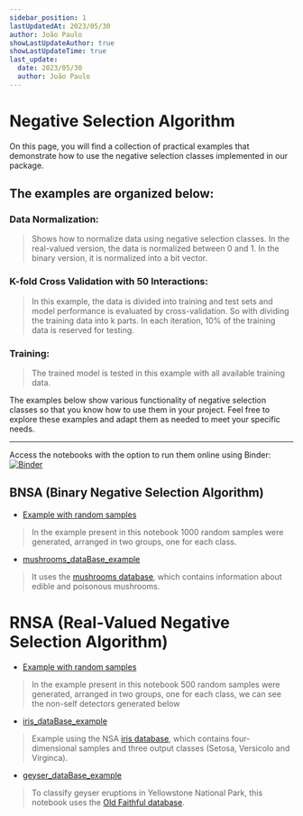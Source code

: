 ```yaml
---
sidebar_position: 1
lastUpdatedAt: 2023/05/30
author: João Paulo
showLastUpdateAuthor: true
showLastUpdateTime: true
last_update:
  date: 2023/05/30
  author: João Paulo
---
```


# Negative Selection Algorithm

On this page, you will find a collection of practical examples that demonstrate how to use the negative selection classes implemented in our package.

## The examples are organized below:

### Data Normalization:
> Shows how to normalize data using negative selection classes. In the real-valued version, the data is normalized between 0 and 1. In the binary version, it is normalized into a bit vector.

### K-fold Cross Validation with 50 Interactions:
> In this example, the data is divided into training and test sets and model performance is evaluated by cross-validation. So with dividing the training data into k parts. In each iteration, 10% of the training data is reserved for testing.

### Training:
> The trained model is tested in this example with all available training data.

The examples below show various functionality of negative selection classes so that you know how to use them in your project. Feel free to explore these examples and adapt them as needed to meet your specific needs.

---

Access the notebooks with the option to run them online using Binder: [![Binder](https://mybinder.org/badge_logo.svg)](https://mybinder.org/v2/gh/AIS-Package/aisp/HEAD?labpath=%2Fexamples)


## BNSA (Binary Negative Selection Algorithm)

+ [Example with random samples](https://github.com/AIS-Package/aisp/blob/main/examples/BNSA/example_with_randomly_generated_dataset-en.ipynb) 
> In the example present in this notebook 1000 random samples were generated, arranged in two groups, one for each class.

+ [mushrooms_dataBase_example](https://github.com/AIS-Package/aisp/blob/main/examples/BNSA/mushrooms_dataBase_example_en.ipynb)
>  It uses the [mushrooms database](https://archive.ics.uci.edu/dataset/73/mushroom), which contains information about edible and poisonous mushrooms.

# RNSA (Real-Valued Negative Selection Algorithm)

+ [Example with random samples](https://github.com/AIS-Package/aisp/blob/main/examples/RNSA/example_with_randomly_generated_dataset-en.ipynb) 
> In the example present in this notebook 500 random samples were generated, arranged in two groups, one for each class, we can see the non-self detectors generated below
+ [iris_dataBase_example](https://github.com/AIS-Package/aisp/blob/main/examples/RNSA/iris_dataBase_example_en.ipynb)
> Example using the NSA [iris database](https://archive.ics.uci.edu/ml/datasets/iris), which contains four-dimensional samples and three output classes (Setosa, Versicolo and Virginca).
+ [geyser_dataBase_example](https://github.com/AIS-Package/aisp/blob/main/examples/RNSA/geyser_dataBase_example_en.ipynb)
> To classify geyser eruptions in Yellowstone National Park, this notebook uses the [Old Faithful database](https://github.com/mwaskom/seaborn-data/blob/master/geyser.csv).